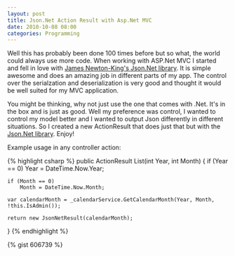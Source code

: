 ```yaml
---
layout: post
title: Json.Net Action Result with Asp.Net MVC
date: 2010-10-08 08:00
categories: Programming
---
```


Well this has probably been done 100 times before but so what, the world could always use more code. When working with ASP.Net MVC I started and fell in love with [James Newton-King's Json.Net library](http://james.newtonking.com/pages/json-net.aspx).  It is simple awesome and does an amazing job in different parts of my app.  The control over the serialzation and deserialization is very good and thought it would be well suited for my MVC application.

You might be thinking, why not just use the one that comes with .Net. It's in the box and is just as good. Well my preference was control, I wanted to control my model better and I wanted to output Json differently in different situations. So I created a new ActionResult that does just that but with the [Json.Net library](http://james.newtonking.com/pages/json-net.aspx).  Enjoy!

Example usage in any controller action:

{% highlight csharp %}
public ActionResult List(int Year, int Month)
{
    if (Year == 0)
        Year = DateTime.Now.Year;

    if (Month == 0)
        Month = DateTime.Now.Month;

    var calendarMonth = _calendarService.GetCalendarMonth(Year, Month, !this.IsAdmin());

    return new JsonNetResult(calendarMonth);
}
{% endhighlight %}

{% gist 606739 %}